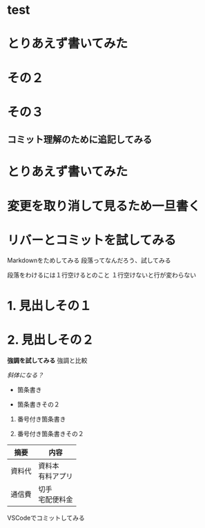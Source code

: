 # test
# とりあえず書いてみた
# その２
# その３
## コミット理解のために追記してみる
# とりあえず書いてみた
# 変更を取り消して見るため一旦書く
# リバーとコミットを試してみる
Markdownをためしてみる
段落ってなんだろう、試してみる

段落をわけるには１行空けるとのこと
１行空けないと行が変わらない

# 1. 見出しその１
# 2. 見出しその２
**強調を試してみる** 強調と比較

*斜体になる？*

* 箇条書き
- 箇条書きその２

1. 番号付き箇条書き

1. 番号付き箇条書きその２

|摘要 |内容
|--|--
|資料代 |資料本<br>有料アプリ
|通信費 |切手<br>宅配便料金

VSCodeでコミットしてみる
